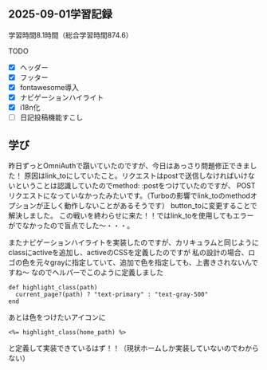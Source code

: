 ## 2025-09-01学習記録
学習時間8.1時間（総合学習時間874.6）

TODO
- [x]  ヘッダー
- [x]  フッター
- [x]  fontawesome導入
- [x]  ナビゲーションハイライト
- [x]  i18n化
- [ ]  日記投稿機能すこし
  
## 学び

昨日ずっとOmniAuthで躓いていたのですが、今日はあっさり問題修正できました！
原因はlink_toにしていたこと。リクエストはpostで送信しなければいけないということは認識していたのでmethod: :postをつけていたのですが、
POSTリクエストになっていなかったみたいです。（Turboの影響でlink_toのmethodオプションが正しく動作しないことがあるそうです）
button_toに変更することで解決しました。
この戦いを終わらせに来た！！ではlink_toを使用してもエラーがでなかったので盲点でした～・・・。

またナビゲーションハイライトを実装したのですが、カリキュラムと同じようにclassにactiveを追加し、activeのCSSを定義したのですが
私の設計の場合、ロゴの色を元々grayに指定していて、追加で色を指定しても、上書きされないんですね～
なのでヘルパーでこのように定義しました
```
def highlight_class(path)
  current_page?(path) ? "text-primary" : "text-gray-500"
end
  ```
あとは色をつけたいアイコンに
```
<%= highlight_class(home_path) %>
```
と定義して実装できているはず！！（現状ホームしか実装していないのでわからない）